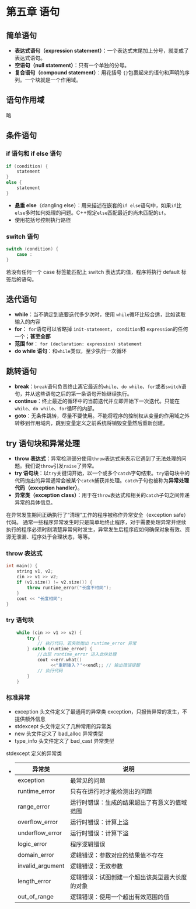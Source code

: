 # 第五章 语句

## 简单语句

- **表达式语句（expression statement）**：一个表达式末尾加上分号，就变成了表达式语句。
- **空语句（null statement）**：只有一个单独的分号。
- **复合语句（compound statement）**：用花括号 `{}`包裹起来的语句和声明的序列。一个块就是一个作用域。

## 语句作用域

略

## 条件语句

### if 语句和 if else 语句

```cpp
if (condition) {
    statement
}
else {
    statement
}
```

- **悬垂 else**（dangling else）：用来描述在嵌套的`if else`语句中，如果`if`比`else`多时如何处理的问题。C++规定`else`匹配最近的尚未匹配的`if`。
- 使用花括号控制执行路径

### switch 语句

```cpp
switch (condition) {
    case :
}
```
若没有任何一个 case 标签能匹配上 switch 表达式的值，程序将执行 default 标签后的语句。

## 迭代语句

- **while**：当不确定到底要迭代多少次时，使用 `while`循环比较合适，比如读取输入的内容
- **for**： `for`语句可以省略掉 `init-statement`， `condition`和 `expression`的任何一个；**甚至全部**
- **范围 for**： `for (declaration: expression) statement`
- **do while 语句**：和`while`类似，至少执行一次循环

## 跳转语句

- **break**：`break`语句负责终止离它最近的`while`、`do while`、`for`或者`switch`语句，并从这些语句之后的第一条语句开始继续执行。
- **continue**：终止最近的循环中的当前迭代并立即开始下一次迭代。只能在`while`、`do while`、`for`循环的内部。
- **goto**：无条件跳转，尽量不要使用。不能将程序的控制权从变量的作用域之外转移到作用域内，跳到变量定义之前系统将销毁变量然后重新创建。

## try 语句块和异常处理

- **throw 表达式**：异常检测部分使用`throw`表达式来表示它遇到了无法处理的问题。我们说`throw`引发`raise`了异常。
- **try 语句块**：以`try`关键词开始，以一个或多个`catch`字句结束。`try`语句块中的代码抛出的异常通常会被某个`catch`捕获并处理。`catch`子句也被称为**异常处理代码（exception handler）**。
- **异常类（exception class）**：用于在`throw`表达式和相关的`catch`子句之间传递异常的具体信息。

在异常发生期间正确执行了“清理”工作的程序被称作异常安全（exception safe）代码。
通常一些程序异常发生时只是简单地终止程序，对于需要处理异常并继续执行的程序必须时刻清楚异常何时发生，异常发生后程序应如何确保对象有效、资源无泄漏、程序处于合理状态，等等。

### throw 表达式

```cpp
int main() {
    string v1, v2;
    cin >> v1 >> v2;
    if (v1.size() != v2.size()) {
        throw runtime_error("长度不相同");
    }
    cout << "长度相同";
}
```

### try 语句块

```cpp
    while (cin >> v1 >> v2) {
        try {
            // 执行代码，若失败抛出 runtime_error 异常
        } catch (runtime_error) {
            //出现 runtime_error 进入此块处理
            cout <<err.what()
                 <<"重新输入？"<<endl;; // 输出错误提醒
            // 执行代码
        }
    }
```

### 标准异常

- exception 头文件定义了最通用的异常类 exception，只报告异常的发生，不提供额外信息
- stdexcept 头文件定义了几种常用的异常类
- new 头文件定义了 bad_alloc 异常类型
- type_info 头文件定义了 bad_cast 异常类型

stdexcept 定义的异常类
-   | 异常类           | 说明                                           |
    | ---------------- | ---------------------------------------------- |
    | exception        | 最常见的问题                                   |
    | runtime_error    | 只有在运行时才能检测出的问题                   |
    | range_error      | 运行时错误：生成的结果超出了有意义的值域范围   |
    | overflow_error   | 运行时错误：计算上溢                           |
    | underflow_error  | 运行时错误：计算下溢                           |
    | logic_error      | 程序逻辑错误                                   |
    | domain_error     | 逻辑错误：参数对应的结果值不存在               |
    | invalid_argument | 逻辑错误：无效参数                             |
    | length_error     | 逻辑错误：试图创建一个超出该类型最大长度的对象 |
    | out_of_range     | 逻辑错误：使用一个超出有效范围的值             |
